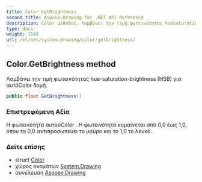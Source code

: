 ```yaml
---
title: Color.GetBrightness
second_title: Aspose.Drawing for .NET API Reference
description: Color μέθοδος. Λαμβάνει την τιμή φωτεινότητας huesaturationbrightness HSB για αυτόColor δομή.
type: docs
weight: 1560
url: /el/net/system.drawing/color/getbrightness/
---
```

## Color.GetBrightness method

Λαμβάνει την τιμή φωτεινότητας hue-saturation-brightness (HSB) για αυτόColor δομή.

```csharp
public float GetBrightness()
```

### Επιστρεφόμενη Αξία

Η φωτεινότητα αυτούColor . Η φωτεινότητα κυμαίνεται από 0,0 έως 1,0, όπου το 0,0 αντιπροσωπεύει το μαύρο και το 1,0 το λευκό.

### Δείτε επίσης

* struct [Color](../)
* χώρος ονομάτων [System.Drawing](../../color/)
* συνέλευση [Aspose.Drawing](../../../)


